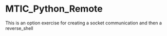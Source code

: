 # MTIC_Python_Remote
This is an option exercise for creating a socket communication and then a reverse_shell
